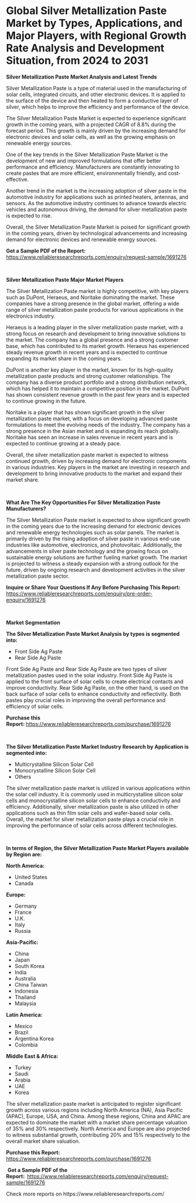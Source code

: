 <p><h1>Global Silver Metallization Paste Market by Types, Applications, and Major Players, with Regional Growth Rate Analysis and Development Situation, from 2024 to 2031</h1></p><p><strong>Silver Metallization Paste Market Analysis and Latest Trends</strong></p>
<p><p>Silver Metallization Paste is a type of material used in the manufacturing of solar cells, integrated circuits, and other electronic devices. It is applied to the surface of the device and then heated to form a conductive layer of silver, which helps to improve the efficiency and performance of the device.</p><p>The Silver Metallization Paste Market is expected to experience significant growth in the coming years, with a projected CAGR of 8.8% during the forecast period. This growth is mainly driven by the increasing demand for electronic devices and solar cells, as well as the growing emphasis on renewable energy sources.</p><p>One of the key trends in the Silver Metallization Paste Market is the development of new and improved formulations that offer better performance and efficiency. Manufacturers are constantly innovating to create pastes that are more efficient, environmentally friendly, and cost-effective.</p><p>Another trend in the market is the increasing adoption of silver paste in the automotive industry for applications such as printed heaters, antennas, and sensors. As the automotive industry continues to advance towards electric vehicles and autonomous driving, the demand for silver metallization paste is expected to rise.</p><p>Overall, the Silver Metallization Paste Market is poised for significant growth in the coming years, driven by technological advancements and increasing demand for electronic devices and renewable energy sources.</p></p>
<p><strong>Get a Sample PDF of the Report:&nbsp;</strong> <a href="https://www.reliableresearchreports.com/enquiry/request-sample/1691276">https://www.reliableresearchreports.com/enquiry/request-sample/1691276</a></p>
<p>&nbsp;</p>
<p><strong>Silver Metallization Paste Major Market Players</strong></p>
<p><p>The Silver Metallization Paste market is highly competitive, with key players such as DuPont, Heraeus, and Noritake dominating the market. These companies have a strong presence in the global market, offering a wide range of silver metallization paste products for various applications in the electronics industry.</p><p>Heraeus is a leading player in the silver metallization paste market, with a strong focus on research and development to bring innovative solutions to the market. The company has a global presence and a strong customer base, which has contributed to its market growth. Heraeus has experienced steady revenue growth in recent years and is expected to continue expanding its market share in the coming years.</p><p>DuPont is another key player in the market, known for its high-quality metallization paste products and strong customer relationships. The company has a diverse product portfolio and a strong distribution network, which has helped it to maintain a competitive position in the market. DuPont has shown consistent revenue growth in the past few years and is expected to continue growing in the future.</p><p>Noritake is a player that has shown significant growth in the silver metallization paste market, with a focus on developing advanced paste formulations to meet the evolving needs of the industry. The company has a strong presence in the Asian market and is expanding its reach globally. Noritake has seen an increase in sales revenue in recent years and is expected to continue growing at a steady pace.</p><p>Overall, the silver metallization paste market is expected to witness continued growth, driven by increasing demand for electronic components in various industries. Key players in the market are investing in research and development to bring innovative products to the market and expand their market share.</p></p>
<p>&nbsp;</p>
<p><strong>What Are The Key Opportunities For Silver Metallization Paste Manufacturers?</strong></p>
<p><p>The Silver Metallization Paste market is expected to show significant growth in the coming years due to the increasing demand for electronic devices and renewable energy technologies such as solar panels. The market is primarily driven by the rising adoption of silver paste in various end-use industries like automotive, electronics, and photovoltaic. Additionally, the advancements in silver paste technology and the growing focus on sustainable energy solutions are further fueling market growth. The market is projected to witness a steady expansion with a strong outlook for the future, driven by ongoing research and development activities in the silver metallization paste sector.</p></p>
<p><strong>Inquire or Share Your Questions If Any Before Purchasing This Report:</strong> <a href="https://www.reliableresearchreports.com/enquiry/pre-order-enquiry/1691276">https://www.reliableresearchreports.com/enquiry/pre-order-enquiry/1691276</a></p>
<p>&nbsp;</p>
<p><strong>Market Segmentation</strong></p>
<p><strong>The Silver Metallization Paste Market Analysis by types is segmented into:</strong></p>
<p><ul><li>Front Side Ag Paste</li><li>Rear Side Ag Paste</li></ul></p>
<p><p>Front Side Ag Paste and Rear Side Ag Paste are two types of silver metallization pastes used in the solar industry. Front Side Ag Paste is applied to the front surface of solar cells to create electrical contacts and improve conductivity. Rear Side Ag Paste, on the other hand, is used on the back surface of solar cells to enhance conductivity and reflectivity. Both pastes play crucial roles in improving the overall performance and efficiency of solar cells.</p></p>
<p><strong>Purchase this Report:&nbsp;</strong><a href="https://www.reliableresearchreports.com/purchase/1691276">https://www.reliableresearchreports.com/purchase/1691276</a></p>
<p>&nbsp;</p>
<p><strong>The Silver Metallization Paste Market Industry Research by Application is segmented into:</strong></p>
<p><ul><li>Multicrystalline Silicon Solar Cell</li><li>Monocrystalline Silicon Solar Cell</li><li>Others</li></ul></p>
<p><p>The silver metallization paste market is utilized in various applications within the solar cell industry. It is commonly used in multicrystalline silicon solar cells and monocrystalline silicon solar cells to enhance conductivity and efficiency. Additionally, silver metallization paste is also utilized in other applications such as thin film solar cells and wafer-based solar cells. Overall, the market for silver metallization paste plays a crucial role in improving the performance of solar cells across different technologies.</p></p>
<p>&nbsp;</p>
<p><strong>In terms of Region, the Silver Metallization Paste Market Players available by Region are:</strong></p>
<p>
    <p> <strong> North America: </strong>
        <ul>
            <li>United States</li>
            <li>Canada</li>
        </ul>
        </p> 
    <p> <strong> Europe: </strong>
        <ul>
            <li>Germany</li>
            <li>France</li>
            <li>U.K.</li>
            <li>Italy</li>
            <li>Russia</li>
        </ul>
        </p> 
    <p> <strong> Asia-Pacific: </strong>
        <ul>
            <li>China</li>
            <li>Japan</li>
            <li>South Korea</li>
            <li>India</li>
            <li>Australia</li>
            <li>China Taiwan</li>
            <li>Indonesia</li>
            <li>Thailand</li>
            <li>Malaysia</li>
        </ul>
        </p> 
    <p> <strong> Latin America: </strong>
        <ul>
            <li>Mexico</li>
            <li>Brazil</li>
            <li>Argentina Korea</li>
            <li>Colombia</li>
        </ul>
        </p> 
    <p> <strong> Middle East & Africa: </strong>
        <ul>
            <li>Turkey</li>
            <li>Saudi</li>
            <li>Arabia</li>
            <li>UAE</li>
            <li>Korea</li>
        </ul>
    </p>
    </p>
<p><p>The silver metallization paste market is anticipated to register significant growth across various regions including North America (NA), Asia Pacific (APAC), Europe, USA, and China. Among these regions, China and APAC are expected to dominate the market with a market share percentage valuation of 35% and 30% respectively. North America and Europe are also projected to witness substantial growth, contributing 20% and 15% respectively to the overall market share valuation.</p></p>
<p><strong>Purchase this Report: </strong><a href="https://www.reliableresearchreports.com/purchase/1691276">https://www.reliableresearchreports.com/purchase/1691276</a></p>
<p>&nbsp;<strong>Get a Sample PDF of the Report:&nbsp;&nbsp;</strong><a href="https://www.reliableresearchreports.com/enquiry/request-sample/1691276">https://www.reliableresearchreports.com/enquiry/request-sample/1691276</a></p>
<p><strong></strong></p>
<p>Check more reports on https://www.reliableresearchreports.com/</p>